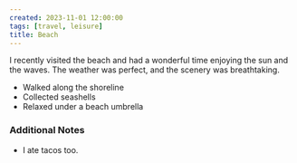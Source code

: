 ```yaml
---
created: 2023-11-01 12:00:00
tags: [travel, leisure]
title: Beach
---
```


I recently visited the beach and had a wonderful time enjoying the sun and the waves. The weather was perfect, and the scenery was breathtaking.

- Walked along the shoreline
- Collected seashells
- Relaxed under a beach umbrella

### Additional Notes
- I ate tacos too.